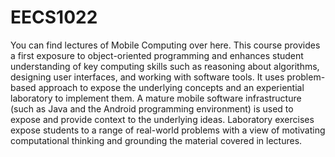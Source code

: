 # EECS1022
You can find lectures of Mobile Computing over here.
This course provides a first exposure to object-oriented programming and enhances student understanding of key computing skills such as reasoning about algorithms, designing user interfaces, and working with software tools. It uses problem-based approach to expose the underlying concepts and an experiential laboratory to implement them. A mature mobile software infrastructure (such as Java and the Android programming environment) is used to expose and provide context to the underlying ideas. Laboratory exercises expose students to a range of real-world problems with a view of motivating computational thinking and grounding the material covered in lectures.

